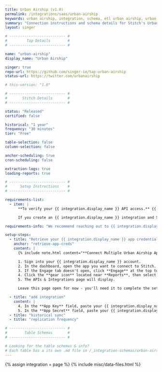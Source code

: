 ```yaml
---
title: Urban Airship (v1.0)
permalink: /integrations/saas/urban-airship
keywords: urban airship, integration, schema, etl urban airship, urban airship etl, urban airship schema
summary: "Connection instructions and schema details for Stitch's Urban Airship integration."
layout: singer

# -------------------------- #
#         Tap Details        #
# -------------------------- #

name: "urban-airship"
display_name: "Urban Airship"

singer: true
repo-url: https://github.com/singer-io/tap-urban-airship
status-url: https://twitter.com/urbanairship

# this-version: "1.0"

# -------------------------- #
#       Stitch Details       #
# -------------------------- #

status: "Released"
certified: false

historical: "1 year"
frequency: "30 minutes"
tier: "Free"

table-selection: false
column-selection: false

anchor-scheduling: true
cron-scheduling: false

extraction-logs: true
loading-reports: true

# -------------------------- #
#      Setup Instructions    #
# -------------------------- #

requirements-list:
  - item: |
      **To verify your {{ integration.display_name }} API access.** {{ integration.display_name }} limits API access based on their product plans, meaning some plans have access while others do not.

      If you create an {{ integration.display_name }} integration and Stitch displays a `401 Unauthorized` or `403 Forbidden` error, you may not have access to {{ integration.display_name }}'s API.

requirements-info: "We recommend reaching out to {{ integration.display_name }} support to confirm your API access level before beginning the setup in Stitch."

setup-steps:
  - title: "Retrieve your {{ integration.display_name }} app credentials"
    anchor: "retrieve-app-creds"
    content: |
      {% include note.html content="**Connect Multiple Urban Airship Apps**<br>If you want to connect multiple Urban Airship apps to Stitch, you will need to create a separate Urban Airship integration for each app. App credentials are app-specific, meaning only a single app can be connected per Stitch integration." %}

      1. Sign into your {{ integration.display_name }} account.
      2. In the dashboard, open the app you want to connect to Stitch.
      3. If the Engage tab doesn't open, click **Engage** at the top to open it.
      4. Click the **gear icon** located near **Reports**, then select **APIs & Integrations**.
      5. The APIs & Integrations page will display.

      Leave this page open for now - you'll need it to complete the setup.

  - title: "add integration"
    content: |
      4. In the **App Key** field, paste your {{ integration.display_name }} App Key.
      5. In the **App Secret** field, paste your {{ integration.display_name }} App Secret.
  - title: "historical sync"
  - title: "replication frequency"

# -------------------------- #
#        Table Schemas       #
# -------------------------- #

# Looking for the table schemas & info?
# Each table has a its own .md file in /_integration-schemas/urban-airship
---
```

{% assign integration = page %}
{% include misc/data-files.html %}